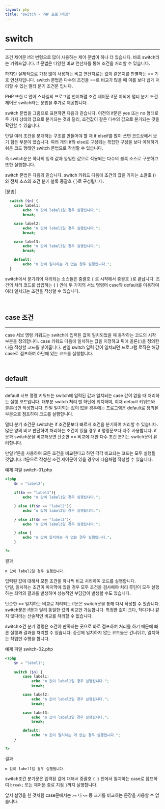 ```yaml
---
layout: php
title: "switch - PHP 프로그래밍"
---
```


# switch
---
조건 제어문 if의 변형으로 많이 사용하는 제어 문법이 하나 더 있습니다. 바로 switch라는 키워드입니다. 
if 문법은 다양한 비교 연산자를 통해 조건을 처리할 수 있습니다.  

하지만 실제적으로 가장 많이 사용하는 비교 연산자로는 값이 같은지를 판별하는 == 기호 연산자입니다. 
switch 문법은 다수의 조건을 ==로 비교가 많을 때 이를 보다 쉽게 처리할 수 있는 멀티 분기 조건문 입니다.  

PHP 또한 C 언어 스타일의 프로그램 언어처럼 조건 제어문 if문 이외에 멀티 분기 조건 제어문 switch라는 문법을 추가로 제공합니다.  

switch 문법을 그림으로 표현하면 다음과 같습니다. 
이전의 if문은 yes 또는 no 형태로 두 가지 상태의 값으로 분기되는 것과 달리, 조건값이 같은 다수의 값으로 분기되는 것을 확인할 수 있습니다. 

만일 여러 조건을 분개하는 구조를 만들어야 할 때 if elseif를 많이 쓰면 코드상에서 보기 힘든 부분이 있습니다. 
여러 개의 if와 else로 구성되는 복잡한 구성을 보다 이해하기 쉬운 코드 형태인 switch 문법으로 작성할 수 있습니다.  

즉 switch문은 하나의 입력 값과 동일한 값으로 적용되는 다수의 블록 소스로 구분하고 또한 실행합니다.  

switch 문법은 다음과 같습니다. switch 키워드 다음에 조건의 값을 가지는 소괄호 ()와 전체 소스의 조건 분기 블록 중괄호 { }로 구성됩니다.  

|문법|
```php
  switch ($n) {
	case label1:
		echo "n 값이 label1일 경우 실행됩니다.";
		break;

	case label2:
		echo "n 값이 label2일 경우 실행됩니다.";
		break;

	case label3:
		echo "n 값이 label3일 경우 실행됩니다.";
		break;

	default:
		echo "n 값이 일치하는 게 없는 경우 실행됩니다.";
  }
```

switch에서 분기되어 처리되는 소스들은 중괄호 `{` 로 시작해서 중괄호 `}`로 끝납니다. 
조건의 처리 코드를 삽입하는 { } 안에 두 가지의 서브 명령어 case와 default를 이용하여 여러 일치되는 조건을 작성할 수 있습니다.  

<br>

## case 조건  
---
case 서브 명령 키워드는 switch에 입력된 값이 일치되었을 때 동작하는 코드의 시작 부분을 정의합니다. 
case 키워드 다음에 일치하는 값을 지정하고 뒤에 콜론(:)을 정의한 다음 작성할 코드를 넣어줍니다. 
만일 switch 입력 값이 일치되면 프로그램 로직은 해당 case로 점프하여 하단에 있는 코드를 실행합니다.  

<br>

## default  
---
default 서브 명령 키워드는 switch에 입력된 값과 일치되는 case 값이 없을 때 처리하는 실행 코드입니다. 
대부분 switch 처리 맨 하단에 위치하며, 이때 default 키워드와 콜론(:)만 작성합니다. 
만일 일치되는 값이 없을 경우에는 프로그램은 default로 정의된 부분으로 점프하여 코드를 실행합니다.  

멀티 분기 조건문 switch는 if 조건문보다 빠르게 조건을 분기하여 처리할 수 있습니다. 
많은 양의 비교 판단하여 처리하는 조건이 있을 경우 if 명령문보다 자주 사용합니다. 
if문과 switch문을 비교해보면 단순한 == 비교에 대한 다수 조건 분기는 switch문이 유리합니다.  

만일 if문을 사용하여 모든 조건을 비교한다고 하면 각각 비교되는 코드는 모두 실행될 것입니다. 
if문으로 작성한 조건 제어문이 있을 경우에 다음처럼 작성할 수 있습니다.  

예제 파일 switch-01.php
```php
<?php
	$n = "label2";

	if($n == "label1"){
    	echo "n 값이 label1일 경우 실행됩니다.";

	} else if($n == "label2"){
    	echo "n 값이 label2일 경우 실행됩니다.";

	} else if($n == "label3"){
		echo "n 값이 label3일 경우 실행됩니다.";

	} else {
		echo "n 값이 일치하는 게 없는 경우 실행됩니다.";
	}

?>
```

결과
```
n 값이 label2일 경우 실행됩니다.
```

입력된 값에 대해서 모든 조건을 하나씩 비교 처리하여 코드를 실행합니다.  
만일, 일치하는 조건이 마지막에 있을 경우 모두 조건을 검사해야 처리 루틴이 모두 실행하는 최악의 결과를 발생하며 성능적인 부담감이 발생할 수도 있습니다.  

단순한 == 일치하는 비교로 처리되는 if문은 switch문을 통해 다시 작성할 수 있습니다. 
switch문은 if문과 달리 동일한 값의 비교만 가능합니다. 특정한 값이 크다, 작다거나 같지 않다라는 산술적인 비교를 처리할 수 없습니다.  


switch조건 분기 명령은 조건이 만족하는 곳으로 바로 점프하여 처리를 하기 때문에 빠른 실행과 결과를 처리할 수 있습니다. 
중간에 일치하지 않는 코드들은 건너뛰고, 일치하는 작업만 수행을 합니다.  

예제 파일 switch-02.php
```php
<?php
	$n = "label1";
	
	switch ($n) {
    	case label1:
      		echo "n 값이 label1일 경우 실행됩니다.";
    		break;

    	case label2:
      		echo "n 값이 label2일 경우 실행됩니다.";
    		break;

    	case label3:
      		echo "n 값이 label3일 경우 실행됩니다.";
    		break;

    	default:
      		echo "n 값이 일치하는 게 없는 경우 실행됩니다.";
	}

?>
```

결과
```
n 값이 label1일 경우 실행됩니다.
```

switch조건 분기문은 입력된 값에 대해서 중괄호 `{ }` 안에서 일치하는 case로 점프하여 `break;` 또는 제어문 종료 지점 `}`까지 실행합니다.  

앞서 설명을 한 것처럼 case문에서는  `>=` 나 `<=` 등 크기를 비교하는 문장을 사용할 수 없습니다.  


<br>